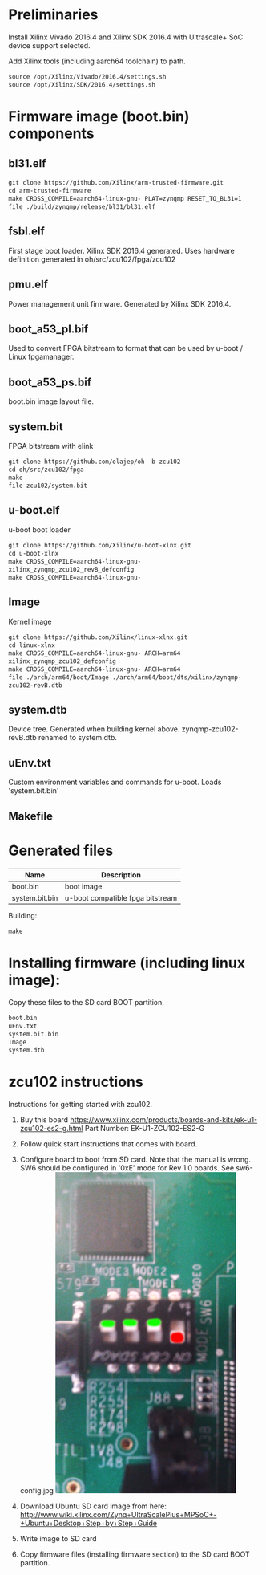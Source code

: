 # Preliminaries

Install Xilinx Vivado 2016.4 and Xilinx SDK 2016.4 with Ultrascale+ SoC device
support selected.  
  

Add Xilinx tools (including aarch64 toolchain) to path.

```
source /opt/Xilinx/Vivado/2016.4/settings.sh
source /opt/Xilinx/SDK/2016.4/settings.sh
```

# Firmware image (boot.bin) components

## bl31.elf

```
git clone https://github.com/Xilinx/arm-trusted-firmware.git
cd arm-trusted-firmware
make CROSS_COMPILE=aarch64-linux-gnu- PLAT=zynqmp RESET_TO_BL31=1
file ./build/zynqmp/release/bl31/bl31.elf
```

## fsbl.elf

First stage boot loader. Xilinx SDK 2016.4 generated.
Uses hardware definition generated in oh/src/zcu102/fpga/zcu102

## pmu.elf

Power management unit firmware.
Generated by Xilinx SDK 2016.4.

## boot_a53_pl.bif

Used to convert FPGA bitstream to format that can be used by u-boot / Linux
fpgamanager.

## boot_a53_ps.bif

boot.bin image layout file.

## system.bit

FPGA bitstream with elink

```
git clone https://github.com/olajep/oh -b zcu102
cd oh/src/zcu102/fpga
make
file zcu102/system.bit
```

## u-boot.elf

u-boot boot loader

```
git clone https://github.com/Xilinx/u-boot-xlnx.git
cd u-boot-xlnx
make CROSS_COMPILE=aarch64-linux-gnu- xilinx_zynqmp_zcu102_revB_defconfig
make CROSS_COMPILE=aarch64-linux-gnu-
```

## Image

Kernel image

```
git clone https://github.com/Xilinx/linux-xlnx.git
cd linux-xlnx
make CROSS_COMPILE=aarch64-linux-gnu- ARCH=arm64 xilinx_zynqmp_zcu102_defconfig
make CROSS_COMPILE=aarch64-linux-gnu- ARCH=arm64
file ./arch/arm64/boot/Image ./arch/arm64/boot/dts/xilinx/zynqmp-zcu102-revB.dtb
```

## system.dtb

Device tree.
Generated when building kernel above.
zynqmp-zcu102-revB.dtb renamed to system.dtb.

## uEnv.txt

Custom environment variables and commands for u-boot.
Loads 'system.bit.bin'

## Makefile

# Generated files
| Name | Description
|------|------------
|boot.bin | boot image
|system.bit.bin | u-boot compatible fpga bitstream
  
Building:  
```
make
```

# Installing firmware (including linux image):

Copy these files to the SD card BOOT partition.

```
boot.bin
uEnv.txt
system.bit.bin
Image
system.dtb
```

# zcu102 instructions

Instructions for getting started with zcu102.

1. Buy this board
https://www.xilinx.com/products/boards-and-kits/ek-u1-zcu102-es2-g.html
Part Number: EK-U1-ZCU102-ES2-G

2. Follow quick start instructions that comes with board.

3. Configure board to boot from SD card. Note that the manual is wrong. SW6 should be configured in '0xE' mode for Rev 1.0 boards.
See sw6-config.jpg
![SW6 config](https://github.com/adapteva/metaserver-firmware/raw/master/sw6-config.jpg "SW6 config")

4. Download Ubuntu SD card image from here:  
http://www.wiki.xilinx.com/Zynq+UltraScalePlus+MPSoC+-+Ubuntu+Desktop+Step+by+Step+Guide  

5. Write image to SD card

6. Copy firmware files (installing firmware section) to the SD card BOOT partition.
